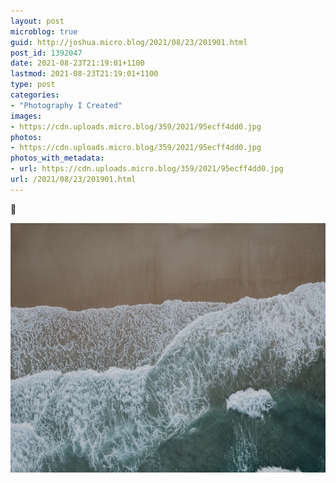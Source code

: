 ```yaml
---
layout: post
microblog: true
guid: http://joshua.micro.blog/2021/08/23/201901.html
post_id: 1392047
date: 2021-08-23T21:19:01+1100
lastmod: 2021-08-23T21:19:01+1100
type: post
categories:
- "Photography I Created"
images:
- https://cdn.uploads.micro.blog/359/2021/95ecff4dd0.jpg
photos:
- https://cdn.uploads.micro.blog/359/2021/95ecff4dd0.jpg
photos_with_metadata:
- url: https://cdn.uploads.micro.blog/359/2021/95ecff4dd0.jpg
url: /2021/08/23/201901.html
---
```

🌊 

<img src="uploads/2021/95ecff4dd0.jpg" width="600" height="399" alt="" />
